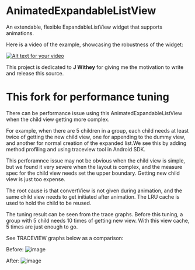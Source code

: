 AnimatedExpandableListView
==========================

An extendable, flexible ExpandableListView widget that supports animations.

Here is a video of the example, showcasing the robustness of the widget:

[![Alt text for your video](http://img.youtube.com/vi/J7rcFRKvpyY/0.jpg)](http://www.youtube.com/watch?v=J7rcFRKvpyY)

This project is dedicated to <strong>J Withey</strong> for giving me the motivation to write and release this source.

This fork for performance tuning
==========================

There can be performance issue using this AnimatedExpandableListView when the child view getting more complex.

For example, when there are 5 children in a group, each child needs at least twice of getting the new child view, one for appending to the dummy view, and another for normal creation of the expanded list.We see this by adding method profiling and using traceview tool in Android SDK.

This perforamnce issue may not be obvious when the child view is simple, but we found it very severe when the layout is complex, and the measure spec for the child view needs set the upper boundary. Getting new child view is just too expense.

The root cause is that convertView is not given during animation, and the same child view needs to get initiated after animation. The LRU cache is used to hold the child to be reused. 

The tuning result can be seen from the trace graphs. Before this tuning, a group with 5 child needs 10 times of getting new view. With this view cache, 5 times are just enough to go.

See TRACEVIEW graphs below as a comparison:

Before:
![image](https://github.com/neokidd/AnimatedExpandableListView/blob/master/docs/example_activity_no_cache_view_10times_inflate.png)

After:
![image](https://github.com/neokidd/AnimatedExpandableListView/blob/master/docs/cache_view_5times_inflate.png)
